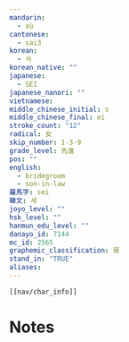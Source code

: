 ```yaml
---
mandarin:
  - xù
cantonese:
  - sai3
korean:
  - 서
korean_native: ""
japanese:
  - SEI
japanese_nanori: ""
vietnamese:
middle_chinese_initial: s
middle_chinese_final: ei
stroke_count: "12"
radical: 女
skip_number: 1-3-9
grade_level: 先進
pos: ""
english:
  - bridegroom
  - son-in-law
羅馬字: sei
韓文: 세
joyo_level: ""
hsk_level: ""
hanmun_edu_level: ""
danayo_id: 7144
mc_id: 2565
graphemic_classification: 胥
stand_in: "TRUE"
aliases:
---
```

```meta-bind-embed
[[nav/char_info]]
```

# Notes
